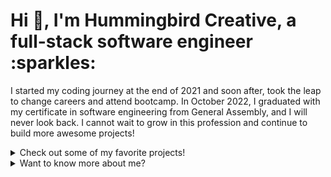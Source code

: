 <h1>Hi 👋, I'm Hummingbird Creative, a full-stack software engineer :sparkles:</h1>

I started my coding journey at the end of 2021 and soon after, took the leap to change careers and attend bootcamp. In October 2022, I graduated with my certificate in software engineering from General Assembly, and I will never look back. I cannot wait to grow in this profession and continue to build more awesome projects!


<details>
  <summary>Check out some of my favorite projects!</summary>
  <br>
  <table bordercolor="#66b2b2">
  <tr>
     <td width="33%" valign="top">
      <h3>Vita :camera:</h3>
        <br />
        <p><a href="https://github.com/hummingbirdcreative/Vita-App">Repo</a> | <a href="https://vita-life-story.herokuapp.com/">Live App</a></p>
        <br />
            <img src="https://i.imgur.com/g97RV6k.png" width="100%" alt="Vita"/>
        </a>
       <p><br>Group project using Python, Django, SQL, and AWS to create a photo sharing app. In which I acted as the backend developer.</p>
    </td>
  <td width="33%" valign="top">
      <h3>Record Crate 🎵</h3>
        <br />
        <p><a href="https://github.com/hummingbirdcreative/Project3-RecordCatalog-FrontEnd-">Repo</a> | <a href="https://record-project.netlify.app/">Live App</a></p>
        <br />
            <img src="https://i.imgur.com/5J583XW.png" width="100%" alt="Record Crate"/>
        </a>
       <p><br>MERN application using Node.js, MongoDB, Mongoose, Express and React that allows users to keep a catalog of their music records.</p>
    </td>
  </tr>
   <tr>
    <td width="33%" valign="top">
      <h3>Wardrobe Catalog 👗</h3>
        <br />
        <p><a href="https://github.com/hummingbirdcreative/project2_WardrobeCatalog">Repo</a> | <a href="https://project2wardrobecatalog-production.up.railway.app/users/login">Live App</a></p>
        <br />
            <img src="https://i.imgur.com/bYQlMgb.png" width="100%" alt="Wardrobe Catalog"/>
        <p><br>Full-CRUD application using Node.js, MongoDb, Mongoose, Express, and EJS that allows users to catalog their wardrobe.</p>
  </tr>
</table>
<br>
  </details>
  
  <details>
  <summary>Want to know more about me?</summary><br>
  
  
- 🌍 I'm based in California
- 👗 I have a degree in fashion design
- 🥗 I’m currently working on [CraveCraft](https://github.com/hummingbirdcreative/cravecraft-frontend), a MERN app to create and share recipes!
- 🦽 I’m currently learning more about **Web Accessibility**

<details>
  <summary>Languages and Tools I use</summary><br>
  
<p align="left"> <a href="https://developer.mozilla.org/en-US/docs/Web/JavaScript" target="_blank" rel="noreferrer"> 
<img src="https://raw.githubusercontent.com/devicons/devicon/master/icons/javascript/javascript-original.svg" alt="javascript" width="40" height="40"/>
<a href="https://www.w3.org/html/" target="_blank" rel="noreferrer"> 
<img src="https://raw.githubusercontent.com/devicons/devicon/master/icons/html5/html5-original-wordmark.svg" alt="html5" width="40" height="40"/> </a> 
<a href="https://reactjs.org/" target="_blank" rel="noreferrer"> 
<img src="https://raw.githubusercontent.com/devicons/devicon/master/icons/react/react-original-wordmark.svg" alt="react" width="40" height="40"/> </a>  
<a href="https://www.w3schools.com/css/" target="_blank" rel="noreferrer"> <img src="https://raw.githubusercontent.com/devicons/devicon/master/icons/css3/css3-original-wordmark.svg" alt="css3" width="40" height="40"/> </a> 
<a href="https://sass-lang.com" target="_blank" rel="noreferrer"> <img src="https://raw.githubusercontent.com/devicons/devicon/master/icons/sass/sass-original.svg" alt="sass" width="40" height="40"/> </a> <a href="https://getbootstrap.com" target="_blank" rel="noreferrer"> <img src="https://raw.githubusercontent.com/devicons/devicon/master/icons/bootstrap/bootstrap-plain-wordmark.svg" alt="bootstrap" width="40" height="40"/> </a> <a href="https://materializecss.com/" target="_blank" rel="noreferrer"> <img src="https://raw.githubusercontent.com/prplx/svg-logos/5585531d45d294869c4eaab4d7cf2e9c167710a9/svg/materialize.svg" alt="materialize" width="40" height="40"/> </a>

<a href="https://expressjs.com" target="_blank" rel="noreferrer"> <img src="https://raw.githubusercontent.com/devicons/devicon/master/icons/express/express-original-wordmark.svg" alt="express" width="40" height="40"/> </a> <a href="https://nodejs.org" target="_blank" rel="noreferrer"> <img src="https://raw.githubusercontent.com/devicons/devicon/master/icons/nodejs/nodejs-original-wordmark.svg" alt="nodejs" width="40" height="40"/> </a> <a href="https://www.mongodb.com/" target="_blank" rel="noreferrer"> <img src="https://raw.githubusercontent.com/devicons/devicon/master/icons/mongodb/mongodb-original-wordmark.svg" alt="mongodb" width="40" height="40"/> </a> <a href="https://www.postgresql.org" target="_blank" rel="noreferrer"> <img src="https://raw.githubusercontent.com/devicons/devicon/master/icons/postgresql/postgresql-original-wordmark.svg" alt="postgresql" width="40" height="40"/> </a>  <a href="https://www.python.org" target="_blank" rel="noreferrer"> <img src="https://raw.githubusercontent.com/devicons/devicon/master/icons/python/python-original.svg" alt="python" width="40" height="40"/> </a>
<a href="https://www.djangoproject.com/" target="_blank" rel="noreferrer"><img src="https://i.imgur.com/P2QEqED.png" alt="django" width="40" height="40"/> </a>

<a href="https://postman.com" target="_blank" rel="noreferrer"> <img src="https://www.vectorlogo.zone/logos/getpostman/getpostman-icon.svg" alt="postman" width="40" height="40"/> </a> 
<a href="https://aws.amazon.com/free/?trk=fce796e8-4ceb-48e0-9767-89f7873fac3d&sc_channel=ps&s_kwcid=AL!4422!3!432339156150!e!!g!!aws&ef_id=Cj0KCQiA6rCgBhDVARIsAK1kGPKOsFOqqgxBTstFFog9T5Mpx_PWm8PgIEn6FlDhwnswgUNesujy2-EaAltoEALw_wcB:G:s&s_kwcid=AL!4422!3!432339156150!e!!g!!aws&all-free-tier.sort-by=item.additionalFields.SortRank&all-free-tier.sort-order=asc&awsf.Free%20Tier%20Types=*all&awsf.Free%20Tier%20Categories=*all" target="_blank" rel="noreferrer"><img src="https://upload.wikimedia.org/wikipedia/commons/9/93/Amazon_Web_Services_Logo.svg" alt="aws" width="40" height="40"/></a>
<a href="https://www.figma.com/" target="_blank" rel="noreferrer"> <img src="https://www.vectorlogo.zone/logos/figma/figma-icon.svg" alt="figma" width="40" height="40"/> </a> 
<a href="https://styled-components.com/" target="_blank" rel="noreferrer"><img src="https://raw.githubusercontent.com/styled-components/brand/master/styled-components.png" alt="styled components" width="40" height="40"/> </a>
<a href="https://tailwindcss.com/" target="_blank" rel="noreferrer"><img src="https://i.imgur.com/xrZUZPu.png" alt="tailwind css" width="40" height="40"/> </a>
 </p>

</details>

📄 Check out my [LinkedIn](https://www.linkedin.com/in/christinegrayb/) to connect!
